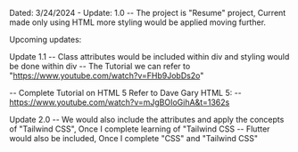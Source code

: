 Dated: 3/24/2024 - Update: 1.0
-- The project is "Resume" project, Current made only using HTML more styling would be applied moving further. 

Upcoming updates:

Update 1.1
-- Class attributes would be included within div and styling would be done within div
-- The Tutorial we can refer to "https://www.youtube.com/watch?v=FHb9JobDs2o"

-- Complete Tutorial on HTML 5 Refer to Dave Gary HTML 5:
-- https://www.youtube.com/watch?v=mJgBOIoGihA&t=1362s

Update 2.0
-- We would also include the attributes and apply the concepts of "Tailwind CSS", Once I complete learning of "Tailwind CSS
-- Flutter would also be included, Once I complete "CSS" and "Tailwind CSS"